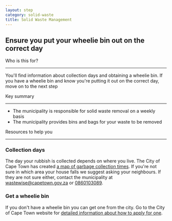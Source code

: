 ```yaml
---
layout: step
category: solid-waste
title: Solid Waste Management
---
```

<h2 class="step-title">
  <i class="fa fa-fw fa-question-circle" aria-hidden="true"></i> Ensure you put your wheelie bin out on the correct day
</h2>

<div class="row flex">
  <div class="col-md-6 ">
    <div class="intro">
      <div class="header"><i class="fa fa-fw fa-users" aria-hidden="true"></i> Who is this for?</div>
      <hr>
      <p>You'll find information about collection days and obtaining a wheelie bin. If you have a wheelie bin and know you're putting it out on the correct day, move on to the next step</p>
    </div>
  </div>
  <div class="col-md-6">
    <div class="summary">
      <div class="header"><i class="fa fa-fw fa-exclamation-circle" aria-hidden="true"></i> Key summary</div>
      <hr>
      <ul class="fa-ul">
        <li><i class="fa-li fa fa-gavel"></i>The municipality is responsible for solid waste removal on a weekly basis</li>
        <li><i class="fa-li fa fa-trash-o"></i>The municipality provides bins and bags for your waste to be removed</li>
      </ul>
    </div>
  </div>
  <div class="col-md-6">
    <div class="resources">
      <div class="header">
        <i class="fa fa-fw fa-wrench" aria-hidden="true"></i> Resources to help you
      </div>
      <hr>
      <div class="body">
        <h3>Collection days</h3>
        <p>The day your rubbish is collected depends on where you live. The City of Cape Town has created <a target="_blank" href="http://resource.capetown.gov.za/documentcentre/Documents/Maps%20and%20statistics/Waste_Collection_Days%20%281%29.pdf">a map of garbage collection times</a>. If you're not sure in which area your house falls we suggest asking your neighbours. If they are not sure either, contact the municipality at <a href="mailtowastewise@capetown.gov.za">wastewise@capetown.gov.za</a> or <a href="tel:0860103089">0860103089</a>.</p> 
        <h3>Get a wheelie bin</h3>
        <p>If you don't have a wheelie bin you can get one from the city. Go to the City of Cape Town website for <a href="http://www.capetown.gov.za/City-Connect/Apply/Municipal-services/Solid-waste/Apply-for-a-new-wheelie-bin-for-domestic-properties">detailed information about how to apply for one</a>.</p>
      </div>
    </div>
  </div>
</div>